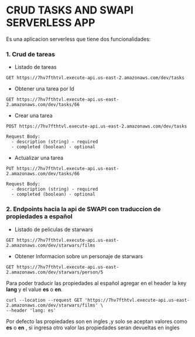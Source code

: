 

# CRUD TASKS AND SWAPI SERVERLESS APP

Es una aplicacion serverless que tiene dos funcionalidades:

### 1. Crud de tareas

  - Listado de tareas
  ```
  GET https://7hv7fthtvl.execute-api.us-east-2.amazonaws.com/dev/tasks
  ```
   - Obtener una tarea por Id
  ```
  GET https://7hv7fthtvl.execute-api.us-east-2.amazonaws.com/dev/tasks/66
  ```

   - Crear una tarea
  ```
  POST https://7hv7fthtvl.execute-api.us-east-2.amazonaws.com/dev/tasks
  
  Request Body:
    - description (string) - required
    - completed (boolean) - optional
  ```
  


   - Actualizar una tarea
  ```
  PUT https://7hv7fthtvl.execute-api.us-east-2.amazonaws.com/dev/tasks/66
  
  Request Body:
    - description (string) - required
    - completed (boolean) - optional
  ```

### 2. Endpoints hacia la api de SWAPI con traduccion de propiedades a español 

  - Listado de peliculas de starwars 
  ```
  GET https://7hv7fthtvl.execute-api.us-east-2.amazonaws.com/dev/starwars/films
  ```
   - Obtener Informacion sobre un personaje de starwars
  ```
  GET https://7hv7fthtvl.execute-api.us-east-2.amazonaws.com/dev/starwars/person/5
  ```
  Para poder traducir las propiedades al español agregar en el header la key **lang** y el value **es** o **en**.
  
  ```
  curl --location --request GET 'https://7hv7fthtvl.execute-api.us-east-2.amazonaws.com/dev/starwars/films' \
--header 'lang: es'
  ```
Por defecto las propiedades son en ingles ,y solo se aceptan valores como **es** o **en** , si ingresa otro valor las propiedades seran devueltas en ingles

